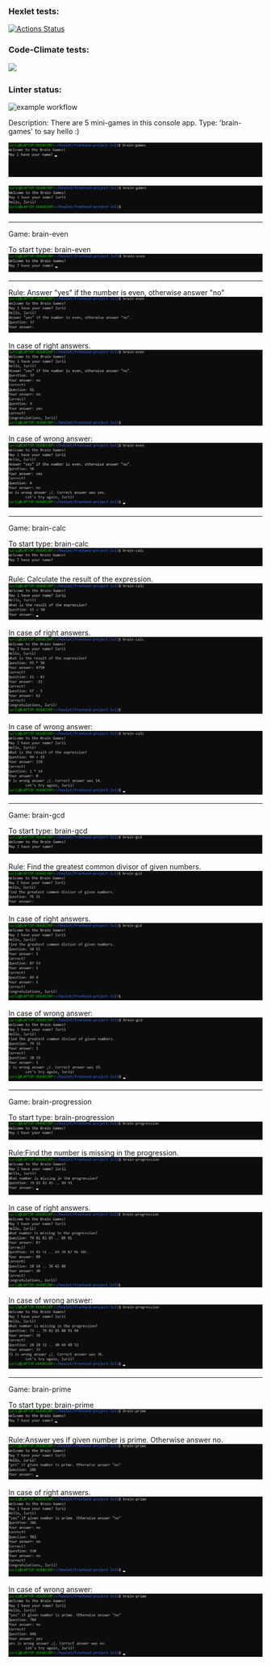 ### Hexlet tests:
[![Actions Status](https://github.com/iFoxtrot33/frontend-project-lvl1/workflows/hexlet-check/badge.svg)](https://github.com/iFoxtrot33/frontend-project-lvl1/actions)

### Code-Climate tests:
<a href="https://codeclimate.com/github/iFoxtrot33/frontend-project-lvl1/maintainability"><img src="https://api.codeclimate.com/v1/badges/81e0b2377a1c482b8542/maintainability" /></a>

### Linter status:
![example workflow](https://github.com/iFoxtrot33/frontend-project-lvl1/actions/workflows/lintCheck.yml/badge.svg)

Description: There are 5 mini-games in this console app. Type: 'brain-games' to say hello :)

![brain-games](pictures/brain-games1.png?raw=true "brain-games")

![brain-games](pictures/brain-games2.png?raw=true "brain-games")
______________
Game: brain-even

To start type: brain-even
![brain-even](pictures/brain-even1.png?raw=true "brain-even")
__________________
Rule: Answer "yes" if the number is even, otherwise answer "no"
![brain-even](pictures/brain-even2.png?raw=true "brain-even")

In case of right answers.
![brain-even](pictures/brain-even3.png?raw=true "brain-even")

In case of wrong answer:
![brain-even](pictures/brain-even4.png?raw=true "brain-even")
__________
Game: brain-calc

To start type: brain-calc
![brain-calc](pictures/brain-calc1.png?raw=true "brain-calc")

Rule: Calculate the result of the expression.
![brain-calc](pictures/brain-calc2.png?raw=true "brain-calc")

In case of right answers.
![brain-calc](pictures/brain-calc3.png?raw=true "brain-calc")

In case of wrong answer: 
![brain-calc](pictures/brain-calc4.png?raw=true "brain-calc")
__________
Game: brain-gcd 

To start type: brain-gcd
![brain-gcd](pictures/brain-gcd1.png?raw=true "brain-gcd")

Rule: Find the greatest common divisor of given numbers.
![brain-gcd](pictures/brain-gcd2.png?raw=true "brain-gcd")

In case of right answers.
![brain-gcd](pictures/brain-gcd3.png?raw=true "brain-gcd")

In case of wrong answer: 
![brain-gcd](pictures/brain-gcd4.png?raw=true "brain-gcd")
___________
Game: brain-progression

To start type: brain-progression
![brain-progression](pictures/brain-progression1.png?raw=true "brain-progression")

Rule:Find the number is missing in the progression.
![brain-progression](pictures/brain-progression2.png?raw=true "brain-progression")

In case of right answers.
![brain-progression](pictures/brain-progression3.png?raw=true "brain-progression")

In case of wrong answer: 
![brain-progression](pictures/brain-progression4.png?raw=true "brain-progression")
____________
Game: brain-prime

To start type: brain-prime
![brain-prime](pictures/brain-prime1.png?raw=true "brain-prime")

Rule:Answer yes if given number is prime. Otherwise answer no.
![brain-prime](pictures/brain-prime2.png?raw=true "brain-prime")

In case of right answers.
![brain-prime](pictures/brain-prime3.png?raw=true "brain-prime")

In case of wrong answer: 
![brain-prime](pictures/brain-prime4.png?raw=true "brain-prime")



